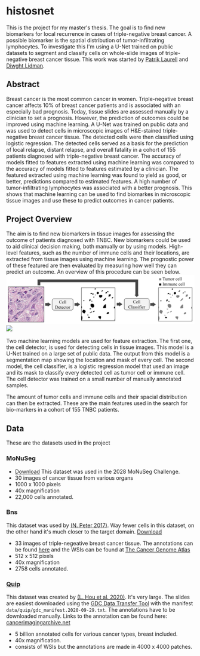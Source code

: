 # histosnet
This is the project for my master's thesis. The goal is to find new biomarkers for local recurrence in cases of triple-negative breast cancer. A possible biomarker is the spatial distribution of tumor-infiltrating lymphocytes. To investigate this I'm using a U-Net trained on public datasets to segment and classify cells on whole-slide images of triple-negative breast cancer tissue. This work was started by [Patrik Laurell](https://github.com/patriklaurell) and [Diwght Lidman](https://github.com/dwilid).

## Abstract
Breast cancer is the most common cancer in women. Triple-negative breast cancer affects 10% of breast cancer patients and is associated with an especially bad prognosis. Today, tissue slides are assessed manually by a clinician to set a prognosis. However, the prediction of outcomes could be improved using machine learning. A U-Net was trained on public data and was used to detect cells in microscopic images of  H\&E-stained triple-negative breast cancer tissue. The detected cells were then classified using logistic regression. The detected cells served as a basis for the prediction of local relapse, distant relapse, and overall fatality in a cohort of 155 patients diagnosed with triple-negative breast cancer. The accuracy of models fitted to features extracted using machine learning was compared to the accuracy of models fitted to features estimated by a clinician. The featured extracted using machine learning was found to yield as good, or better, predictions compared to estimated features. A high number of tumor-infiltrating lymphocytes was associated with a better prognosis. This shows that machine learning can be used to find biomarkes in microscopic tissue images and use these to predict outcomes in cancer patients.

## Project Overview
The aim is to find new biomarkers in tissue images for assessing the outcome of patients diagnosed with TNBC. New biomarkers could be used to aid clinical decision making, both manually or by using models. High-level features, such as the number of immune cells and their locations, are extracted from tissue images using machine learning. The prognostic power of these featured are then evaluated by measuring how well they can predict an outcome. An overview of this procedure can be seen below.
![Alt text](./docs/overview.svg)
<img src="./docs/overview.svg)">

Two machine learning models are used for feature extraction. The first one, the cell detector, is used for detecting cells in tissue images. This model is a U-Net trained on a large set of public data. The output from this model is a segmentation map showing the location and mask of every cell. The second model, the cell classifier, is a logistic regression model that used an image and its mask to classify every detected cell as tumor cell or immune cell. The cell detector was trained on a small number of manually annotated samples.

The amount of tumor cells and immune cells and their spacial distribution can then be extracted. These are the main features used in the search for bio-markers in a cohort of 155 TNBC patients.

## Data
These are the datasets used in the project

### MoNuSeg
* [Download](https://monuseg.grand-challenge.org/Data/)
This dataset was used in the 2028 MoNuSeg Challenge.
* 30 images of cancer tissue from various organs
* 1000 x 1000 pixels
* 40x magnification
* 22,000 cells annotated.

### Bns
This dataset was used by [(N. Peter 2017)](https://ieeexplore.ieee.org/document/7950669). Way fewer cells in this dataset, on the other hand it's much closer to the target domain. [Download](http://members.cbio.mines-paristech.fr/~pnaylor/BNS.zip)
* 33 images of triple-negeative breast cancer tissue. The annotations can be found [here](https://wiki.cancerimagingarchive.net/display/DOI/Dataset+of+Segmented+Nuclei+in+Hematoxylin+and+Eosin+Stained+Histopathology+Images) and the WSIs can be found at [The Cancer Genome Atlas](https://cancergenome.nih.gov/)
* 512 x 512 pixels
* 40x magnification
* 2758 cells annotated.

### [Quip]()
This dataset was created by [(L. Hou et al. 2020)](https://www.nature.com/articles/s41597-020-0528-1). It's very large. The slides are easiest downloaded using the [GDC Data Transfer Tool](https://gdc.cancer.gov/access-data/gdc-data-transfer-tool) with the manifest `data/quip/gdc_manifest.2020-09-29.txt`. The annotations have to be downloaded manually. Links to the annotation can be found here: [cancerimagingarchive.net](https://wiki.cancerimagingarchive.net/display/DOI/Dataset+of+Segmented+Nuclei+in+Hematoxylin+and+Eosin+Stained+Histopathology+Images)
* 5 billion annotated cells for various cancer types, breast included.
* 40x magnification.
* consists of WSIs but the annotations are made in 4000 x 4000 patches.
